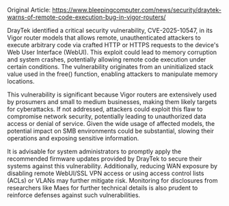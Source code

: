 Original Article: https://www.bleepingcomputer.com/news/security/draytek-warns-of-remote-code-execution-bug-in-vigor-routers/

DrayTek identified a critical security vulnerability, CVE-2025-10547, in its Vigor router models that allows remote, unauthenticated attackers to execute arbitrary code via crafted HTTP or HTTPS requests to the device's Web User Interface (WebUI). This exploit could lead to memory corruption and system crashes, potentially allowing remote code execution under certain conditions. The vulnerability originates from an uninitialized stack value used in the free() function, enabling attackers to manipulate memory locations.

This vulnerability is significant because Vigor routers are extensively used by prosumers and small to medium businesses, making them likely targets for cyberattacks. If not addressed, attackers could exploit this flaw to compromise network security, potentially leading to unauthorized data access or denial of service. Given the wide usage of affected models, the potential impact on SMB environments could be substantial, slowing their operations and exposing sensitive information.

It is advisable for system administrators to promptly apply the recommended firmware updates provided by DrayTek to secure their systems against this vulnerability. Additionally, reducing WAN exposure by disabling remote WebUI/SSL VPN access or using access control lists (ACLs) or VLANs may further mitigate risk. Monitoring for disclosures from researchers like Maes for further technical details is also prudent to reinforce defenses against such vulnerabilities.